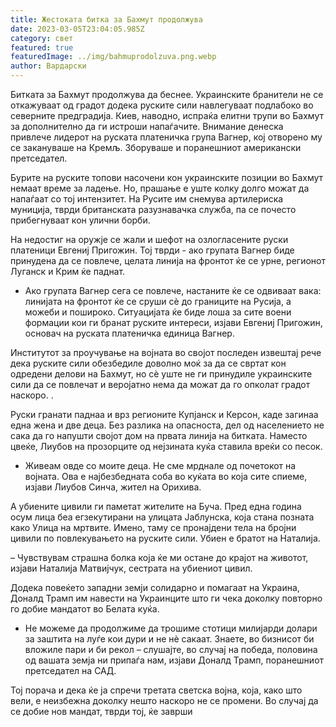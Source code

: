 ```yaml
---
title: Жестоката битка за Бахмут продолжува
date: 2023-03-05T23:04:05.985Z
category: свет
featured: true
featuredImage: ../img/bahmuprodolzuva.png.webp
author: Вардарски
---
```


Битката за Бахмут продолжува да беснее. Украинските бранители не се откажуваат од градот додека руските сили навлегуваат подлабоко во северните предградија. Киев, наводно, испраќа елитни трупи во Бахмут за дополнително да ги истроши напаѓачите. Внимание денеска привлече лидерот на руската платеничка група Вагнер, кој отворено му се закануваше на Кремљ. Зборуваше и поранешниот американски претседател.

Бурите на руските топови насочени кон украинските позиции во Бахмут немаат време за ладење. Но, прашање е уште колку долго можат да напаѓаат со тој интензитет. На Русите им снемува артилериска муниција, тврди британската разузнавачка служба, па се почесто прибегнуваат кон улични борби.

На недостиг на оружје се жали и шефот на озлогласените руски платеници Евгениј Пригожин. Тој тврди - ако групата Вагнер биде принудена да се повлече, целата линија на фронтот ќе се урне, регионот Луганск и Крим ќе паднат.

- Ако групата Вагнер сега се повлече, настаните ќе се одвиваат вака: линијата на фронтот ќе се сруши сè до границите на Русија, а можеби и пошироко. Ситуацијата ќе биде лоша за сите воени формации кои ги бранат руските интереси, изјави Евгениј Пригожин, основач на руската платеничка единица Вагнер.

Институтот за проучување на војната во својот последен извештај рече дека руските сили обезбедиле доволно моќ за да се свртат кон одредени делови на Бахмут, но сè уште не ги принудиле украинските сили да се повлечат и веројатно нема да можат да го опколат градот наскоро. .

Руски гранати паднаа и врз регионите Купјанск и Керсон, каде загинаа една жена и две деца. Без разлика на опасноста, дел од населението не сака да го напушти својот дом на првата линија на битката. Наместо цвеќе, Лиубов на прозорците од нејзината куќа ставила вреќи со песок.

- Живеам овде со моите деца. Не сме мрднале од почетокот на војната. Ова е најбезбедната соба во куќата во која сите спиеме, изјави Лиубов Синча, жител на Орихива.

А убиените цивили ги паметат жителите на Буча. Пред една година осум лица беа егзекутирани на улицата Јаблунска, која стана позната како Улица на мртвите. Имено, таму се пронајдени тела на бројни цивили по повлекувањето на руските сили. Убиен е братот на Наталија.

– Чувствувам страшна болка која ќе ми остане до крајот на животот, изјави Наталија Матвијчук, сестрата на убиениот цивил.

Додека повеќето западни земји солидарно и помагаат на Украина, Доналд Трамп им навести на Украинците што ги чека доколку повторно го добие мандатот во Белата куќа.

- Не можеме да продолжиме да трошиме стотици милијарди долари за заштита на луѓе кои дури и не нè сакаат. Знаете, во бизнисот би вложиле пари и би рекол – слушајте, во случај на победа, половина од вашата земја ни припаѓа нам, изјави Доналд Трамп, поранешниот претседател на САД.

Тој порача и дека ќе ја спречи третата светска војна, која, како што вели, е неизбежна доколку нешто наскоро не се промени. Во случај да се добие нов мандат, тврди тој, ќе заврши
